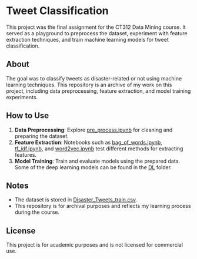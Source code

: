 # Tweet Classification

This project was the final assignment for the CT312 Data Mining course. It served as a playground to preprocess the dataset, experiment with feature extraction techniques, and train machine learning models for tweet classification.

## About

The goal was to classify tweets as disaster-related or not using machine learning techniques. This repository is an archive of my work on this project, including data preprocessing, feature extraction, and model training experiments.

## How to Use

1. **Data Preprocessing**: Explore [pre_process.ipynb](pre_process.ipynb) for cleaning and preparing the dataset.
2. **Feature Extraction**: Notebooks such as [bag_of_words.ipynb](bag_of_words.ipynb), [tf_idf.ipynb](tf_idf.ipynb), and [word2vec.ipynb](word2vec.ipynb) test different methods for extracting features.
3. **Model Training**: Train and evaluate models using the prepared data. Some of the deep learning models can be found in the [DL](./DL) folder.

## Notes

- The dataset is stored in [Disaster_Tweets_train.csv](Disaster_Tweets_train.csv).
- This repository is for archival purposes and reflects my learning process during the course.

## License

This project is for academic purposes and is not licensed for commercial use.
